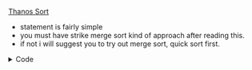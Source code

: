 [Thanos Sort](https://codeforces.com/group/yg7WhsFsAp/contest/355494/problem/P33)

- statement is fairly simple
- you must have strike merge sort kind of approach after reading this.
- if not i will suggest you to try out merge sort, quick sort first.

<details>
<summary> Code </summary>

```cpp
int ans = 1;
std ::vector<int> arr;

void divide_conquer(int l, int r) {
  if (l >= r)
    return;

  int mid = (l + r) / 2;
  divide_conquer(l, mid);
  divide_conquer(mid + 1, r);

  bool flag = true;

  for (int i = l; i < r; i++)
    flag = (flag && (arr[i] <= arr[i + 1]));

  if (flag)
    ans = max(ans, r - l + 1);
}
void solve() {
  int n;
  cin >> n;
  arr = std ::vector<int>(n);
  for (auto &i : arr)
    cin >> i;
  divide_conquer(0, n - 1);
  cout << ans << '\n';
}

```

</details>
